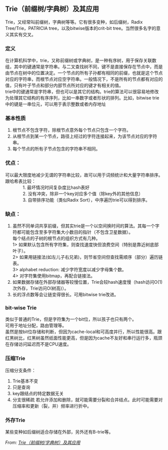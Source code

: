 ## Trie（前缀树/字典树）及其应用
Trie，又经常叫前缀树，字典树等等。它有很多变种，如后缀树，Radix Tree/Trie，PATRICIA tree，以及bitwise版本的crit-bit tree。当然很多名字的意义其实有交叉。

### 定义
在计算机科学中，trie，又称前缀树或字典树，是一种有序树，用于保存关联数组，其中的键通常是字符串。与二叉查找树不同，键不是直接保存在节点中，而是由节点在树中的位置决定。一个节点的所有子孙都有相同的前缀，也就是这个节点对应的字符串，而根节点对应空字符串。一般情况下，不是所有的节点都有对应的值，只有叶子节点和部分内部节点所对应的键才有相关的值。<br />
trie中的键通常是字符串，但也可以是其它的结构。trie的算法可以很容易地修改为处理其它结构的有序序列，比如一串数字或者形状的排列。比如，bitwise trie中的键是一串位元，可以用于表示整数或者内存地址

### 基本性质
1. 根节点不包含字符，除根节点意外每个节点只包含一个字符。<br />
2. 从根节点到某一个节点，路径上经过的字符连接起来，为该节点对应的字符串。<br />
3. 每个节点的所有子节点包含的字符串不相同。<br />

### 优点：
可以最大限度地减少无谓的字符串比较，故可以用于词频统计和大量字符串排序。<br />
    跟哈希表比较：<br />
　　　　1. 最坏情况时间复杂度比hash表好<br />
　　　　2. 没有冲突，除非一个key对应多个值（除key外的其他信息）<br />
　　　　3. 自带排序功能（类似Radix Sort），中序遍历trie可以得到排序。<br />
    
### 缺点：
1. 虽然不同单词共享前缀，但其实trie是一个以空间换时间的算法。其每一个字符都可能包含至多字符集大小数目的指针（不包含卫星数据）。<br />
    每个结点的子树的根节点的组织方式有几种。<br />
        1> 如果默认包含所有字符集，则查找速度快但浪费空间（特别是靠近树底部叶子）。<br />
        2> 如果用链接法(如左儿子右兄弟)，则节省空间但查找需顺序（部分）遍历链表。<br />
        3> alphabet reduction: 减少字符宽度以减少字母集个数。<br />
    4> 对字符集使用bitmap，再配合链接法。<br />
2. 如果数据存储在外部存储器等较慢位置，Trie会较hash速度慢（hash访问O(1)次外存，Trie访问O(树高)）。<br />
3. 长的浮点数等会让链变得很长。可用bitwise trie改进。<br />

### bit-wise Trie
类似于普通的Trie，但是字符集为一个bit位，所以孩子也只有两个。<br />
可用于地址分配，路由管理等。<br />
虽然是按bit位存储和判断，但因为cache-local和可高度并行，所以性能很高。跟红黑树比，红黑树虽然纸面性能更高，但是因为cache不友好和串行运行多，瓶颈在存储访问延迟而不是CPU速度。

### 压缩Trie
压缩分支条件：
1. Trie基本不变
2. 只是查询
3. key跟结点的特定数据无关
4. 分支很稀疏
若允许添加和删除，就可能需要分裂和合并结点。此时可能需要对压缩率和更新（裂，并）频率进行折中。

### 外存Trie
某些变种如后缀树适合存储在外部，另外还有B-trie等。

*From: [Trie（前缀树/字典树）及其应用](https://www.cnblogs.com/justinh/p/7716421.html)*
